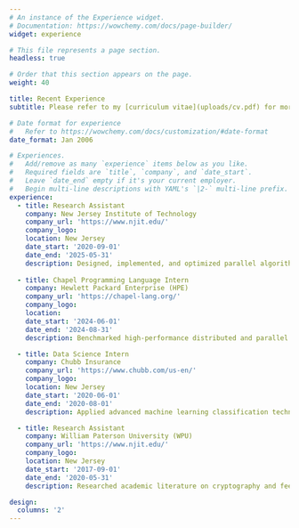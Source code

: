 ```yaml
---
# An instance of the Experience widget.
# Documentation: https://wowchemy.com/docs/page-builder/
widget: experience

# This file represents a page section.
headless: true

# Order that this section appears on the page.
weight: 40

title: Recent Experience
subtitle: Please refer to my [curriculum vitae](uploads/cv.pdf) for more information.

# Date format for experience
#   Refer to https://wowchemy.com/docs/customization/#date-format
date_format: Jan 2006

# Experiences.
#   Add/remove as many `experience` items below as you like.
#   Required fields are `title`, `company`, and `date_start`.
#   Leave `date_end` empty if it's your current employer.
#   Begin multi-line descriptions with YAML's `|2-` multi-line prefix.
experience:
  - title: Research Assistant
    company: New Jersey Institute of Technology
    company_url: 'https://www.njit.edu/'
    company_logo:
    location: New Jersey
    date_start: '2020-09-01'
    date_end: '2025-05-31'
    description: Designed, implemented, and optimized parallel algorithms and specialized data structures in Chapel for high-performance graph and data analytics within the revolutionary Arachne extension to the Arkouda analytics framework, significantly advancing capabilities in large-scale exploratory graph analytics. Led comprehensive research initiatives from rigorous literature reviews to advanced algorithm design, efficient parallel implementations, and systematic performance tuning on distributed computing architectures. This ground-breaking work culminated in my dissertation titled "On the Design of a Framework for Large-Scale Exploratory Graph Analytics", with peer-reviewed research outcomes published in prestigious venues including IEEE’s High Performance Extreme Computing Conference (HPEC), IEEE’s International Parallel and Distributed Processing Symposium (IPDPS), IEEE’s International Conference on High Performance Computing, Data, and Analytics (HiPC), MDPI’s Algorithms journal, and Nature’s Scientific Reports journal.
  
  - title: Chapel Programming Language Intern
    company: Hewlett Packard Enterprise (HPE)
    company_url: 'https://chapel-lang.org/'
    company_logo:
    location:
    date_start: '2024-06-01'
    date_end: '2024-08-31'
    description: Benchmarked high-performance distributed and parallel graph generation and breadth-first search (BFS) implementations in Chapel against the Graph500 benchmark suite utilizing optimized C with MPI, identifying key performance bottlenecks in irregular memory access and network communication. Presented detailed findings and actionable recommendations to the Chapel development team and HPE’s High-Performance Computing Advanced Development Organization, advocating enhancements in runtime support for atomic operations and improved communication aggregation libraries. Integrated optimized Chapel implementations into the Arachne graph analytics framework, achieving up to a 76x speedup in distributed BFS performance compared to Arachne’s original implementation.

  - title: Data Science Intern
    company: Chubb Insurance
    company_url: 'https://www.chubb.com/us-en/'
    company_logo:
    location: New Jersey
    date_start: '2020-06-01'
    date_end: '2020-08-01'
    description: Applied advanced machine learning classification techniques specifically tailored for textual data to enhance advertising relevance by accurately modeling user context. Developed expertise in key Python libraries including Scikit-Learn, Pandas, NumPy, TensorFlow, and Keras, and created a robust API to streamline text classification workflows, seamlessly integrating database-driven data sources to deliver actionable insights directly to Chubb Insurance’s sales teams. Managed code development and version control using Chubb’s enterprise GitHub environment, employing Agile methodologies and regularly presenting weekly progress updates and analytical insights to supervisors and the broader data science team.

  - title: Research Assistant
    company: William Paterson University (WPU)
    company_url: 'https://www.njit.edu/'
    company_logo:
    location: New Jersey
    date_start: '2017-09-01'
    date_end: '2020-05-31'
    description: Researched academic literature on cryptography and feedback carry shift registers (FCSRs), calculating the periods of AND-FCSR stream ciphers and developing a brute-force C++ program for XOR-FCSR analysis. Evaluated bitstream randomness using the NIST pseudorandom number generator statistical test suite within a UNIX environment, compiling and visually analyzing the results with Excel, and presenting positive findings at the 2019 Explorations Conference at WPU. Employed machine learning algorithms—including min-max normalization, k-means clustering, k-nearest neighbors (KNN), and linear regression—to predict software performance in digital signal processors, transitioning the analysis pipeline from Excel and R into Python using SciKit and Pandas libraries. Managed research communication through a SharePoint site, ensuring accurate data by comparing, updating, and consolidating outdated files.

design:
  columns: '2'
---
```

